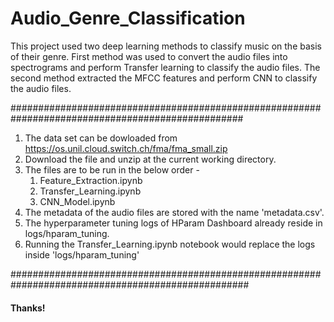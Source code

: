 # Audio_Genre_Classification
This project used two deep learning methods to classify music on the basis of their genre. First method was used to convert the audio files into spectrograms and perform Transfer learning to classify the audio files. The second method extracted the MFCC features and perform CNN to classify the audio files.


##################################################################################################

1. The data set can be dowloaded from https://os.unil.cloud.switch.ch/fma/fma_small.zip
2. Download the file and unzip at the current working directory.
3. The files are to be run in the below order - 
    1. Feature_Extraction.ipynb
    2. Transfer_Learning.ipynb
    3. CNN_Model.ipynb
4. The metadata of the audio files are stored with the name 'metadata.csv'.
5. The hyperparameter tuning logs of HParam Dashboard already reside in logs/hparam_tuning.
6. Running the Transfer_Learning.ipynb notebook would replace the logs inside 'logs/hparam_tuning'

###################################################################################################
#### Thanks!
